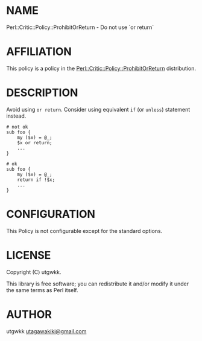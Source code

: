 # NAME

Perl::Critic::Policy::ProhibitOrReturn - Do not use \`or return\`

# AFFILIATION

This policy is a policy in the [Perl::Critic::Policy::ProhibitOrReturn](https://metacpan.org/pod/Perl%3A%3ACritic%3A%3APolicy%3A%3AProhibitOrReturn) distribution.

# DESCRIPTION

Avoid using `or return`. Consider using equivalent `if` (or `unless`) statement instead.

    # not ok
    sub foo {
        my ($x) = @_;
        $x or return;
        ...
    }

    # ok
    sub foo {
        my ($x) = @_;
        return if !$x;
        ...
    }

# CONFIGURATION

This Policy is not configurable except for the standard options.

# LICENSE

Copyright (C) utgwkk.

This library is free software; you can redistribute it and/or modify
it under the same terms as Perl itself.

# AUTHOR

utgwkk <utagawakiki@gmail.com>
